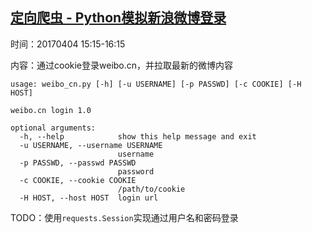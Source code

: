 ## [定向爬虫 - Python模拟新浪微博登录](http://www.cnblogs.com/crazyacking/p/5232286.html)

时间：20170404 15:15-16:15

内容：通过cookie登录weibo.cn，并拉取最新的微博内容
```
usage: weibo_cn.py [-h] [-u USERNAME] [-p PASSWD] [-c COOKIE] [-H HOST]

weibo.cn login 1.0

optional arguments:
  -h, --help            show this help message and exit
  -u USERNAME, --username USERNAME
                        username
  -p PASSWD, --passwd PASSWD
                        password
  -c COOKIE, --cookie COOKIE
                        /path/to/cookie
  -H HOST, --host HOST  login url

```

TODO：使用`requests.Session`实现通过用户名和密码登录